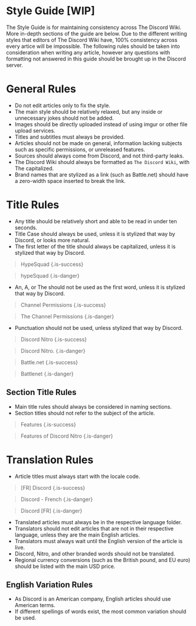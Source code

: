 <!-- TITLE: Style Guide -->
<!-- SUBTITLE: Style guide for consistency across The Discord Wiki. -->

# Style Guide [WIP]
The Style Guide is for maintaining consistency across The Discord Wiki. More in-depth sections of the guide are below. Due to the different writing styles that editors of The Discord Wiki have, 100% consistency across every artice will be impossible. The following rules should be taken into consideration when writing any article, however any questions with formatting not answered in this guide should be brought up in the Discord server. 

# General Rules
* Do not edit articles only to fix the style.
* The main style should be relatively relaxed, but any inside or unnecessary jokes should not be added.
* Images should be directly uploaded instead of using imgur or other file upload services.
* Titles and subtitles must always be provided.
* Articles should not be made on general, information lacking subjects such as specific permissions, or unreleased features.
* Sources should always come from Discord, and not third-party leaks.
* The Discord Wiki should always be formatted as `The Discord Wiki`, with The capitalized.
* Brand names that are stylized as a link (such as Battle.​net) should have a zero-width space inserted to break the link.

# Title Rules
* Any title should be relatively short and able to be read in under ten seconds. 
* Title Case should always be used, unless it is stylized that way by Discord, or looks more natural.
* The first letter of the title should always be capitalized, unless it is stylized that way by Discord. 
> HypeSquad
{.is-success}

> hypeSquad
{.is-danger}

* An, A, or The should not be used as the first word, unless it is stylized that way by Discord.
> Channel Permissions
{.is-success}

> The Channel Permissions
{.is-danger}

* Punctuation should not be used, unless stylized that way by Discord.
> Discord Nitro
{.is-success}

> Discord Nitro.
{.is-danger}

> Battle.​net 
{.is-success}

> Battlenet
{.is-danger}

## Section Title Rules
* Main title rules should always be considered in naming sections.
* Section titles should not refer to the subject of the article.
> Features
{.is-success}

> Features of Discord Nitro
{.is-danger}

# Translation Rules
* Article titles must always start with the locale code.
> [FR] Discord
{.is-success}

> Discord - French
{.is-danger}

> Discord [FR]
{.is-danger}

* Translated articles must always be in the respective language folder.
* Translators should not edit articles that are not in their respective language, unless they are the main English articles.
* Translators must always wait until the English version of the article is live.
* Discord, Nitro, and other branded words should not be translated.
* Regional currency conversions (such as the British pound, and EU euro) should be listed with the main USD price.

## English Variation Rules

* As Discord is an American company, English articles should use American terms.
* If different spellings of words exist, the most common variation should be used.